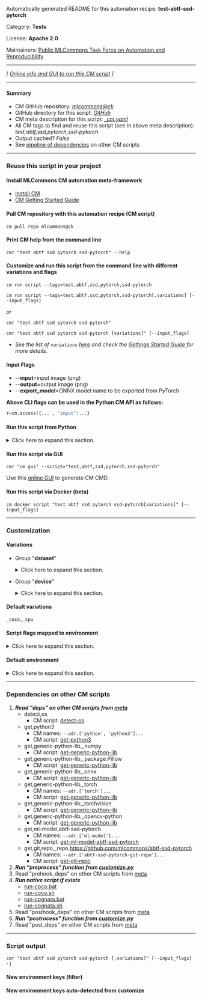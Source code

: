 Automatically generated README for this automation recipe: **test-abtf-ssd-pytorch**

Category: **Tests**

License: **Apache 2.0**

Maintainers: [Public MLCommons Task Force on Automation and Reproducibility](https://github.com/mlcommons/ck/blob/master/docs/taskforce.md)

---
*[ [Online info and GUI to run this CM script](https://access.cknowledge.org/playground/?action=scripts&name=test-abtf-ssd-pytorch,91bfc4333b054c21) ]*

---
#### Summary

* CM GitHub repository: *[mlcommons@ck](https://github.com/mlcommons/ck/tree/dev/cm-mlops)*
* GitHub directory for this script: *[GitHub](https://github.com/mlcommons/ck/tree/dev/cm-mlops/script/test-abtf-ssd-pytorch)*
* CM meta description for this script: *[_cm.yaml](_cm.yaml)*
* All CM tags to find and reuse this script (see in above meta description): *test,abtf,ssd,pytorch,ssd-pytorch*
* Output cached? *False*
* See [pipeline of dependencies](#dependencies-on-other-cm-scripts) on other CM scripts


---
### Reuse this script in your project

#### Install MLCommons CM automation meta-framework

* [Install CM](https://access.cknowledge.org/playground/?action=install)
* [CM Getting Started Guide](https://github.com/mlcommons/ck/blob/master/docs/getting-started.md)

#### Pull CM repository with this automation recipe (CM script)

```cm pull repo mlcommons@ck```

#### Print CM help from the command line

````cmr "test abtf ssd pytorch ssd-pytorch" --help````

#### Customize and run this script from the command line with different variations and flags

`cm run script --tags=test,abtf,ssd,pytorch,ssd-pytorch`

`cm run script --tags=test,abtf,ssd,pytorch,ssd-pytorch[,variations] [--input_flags]`

*or*

`cmr "test abtf ssd pytorch ssd-pytorch"`

`cmr "test abtf ssd pytorch ssd-pytorch [variations]" [--input_flags]`


* *See the list of `variations` [here](#variations) and check the [Gettings Started Guide](https://github.com/mlcommons/ck/blob/dev/docs/getting-started.md) for more details.*


#### Input Flags

* --**input**=input image (png)
* --**output**=output image (png)
* --**export_model**=ONNX model name to be exported from PyTorch

**Above CLI flags can be used in the Python CM API as follows:**

```python
r=cm.access({... , "input":...}
```
#### Run this script from Python

<details>
<summary>Click here to expand this section.</summary>

```python

import cmind

r = cmind.access({'action':'run'
                  'automation':'script',
                  'tags':'test,abtf,ssd,pytorch,ssd-pytorch'
                  'out':'con',
                  ...
                  (other input keys for this script)
                  ...
                 })

if r['return']>0:
    print (r['error'])

```

</details>


#### Run this script via GUI

```cmr "cm gui" --script="test,abtf,ssd,pytorch,ssd-pytorch"```

Use this [online GUI](https://cKnowledge.org/cm-gui/?tags=test,abtf,ssd,pytorch,ssd-pytorch) to generate CM CMD.

#### Run this script via Docker (beta)

`cm docker script "test abtf ssd pytorch ssd-pytorch[variations]" [--input_flags]`

___
### Customization


#### Variations

  * Group "**dataset**"
    <details>
    <summary>Click here to expand this section.</summary>

    * **`_coco`** (default)
      - Environment variables:
        - *CM_ABTF_DATASET*: `coco`
        - *CM_ABTF_SSD_PYTORCH_BRANCH*: `main`
      - Workflow:
    * `_cognata`
      - Environment variables:
        - *CM_ABTF_DATASET*: `Cognata`
        - *CM_ABTF_SSD_PYTORCH_BRANCH*: `cognata`
        - *CM_ABTF_ML_MODEL_CONFIG*: `baseline_8MP`
      - Workflow:

    </details>


  * Group "**device**"
    <details>
    <summary>Click here to expand this section.</summary>

    * **`_cpu`** (default)
      - Environment variables:
        - *CM_DEVICE*: `cpu`
      - Workflow:
    * `_cuda`
      - Environment variables:
        - *CM_DEVICE*: `cuda`
      - Workflow:

    </details>


#### Default variations

`_coco,_cpu`

#### Script flags mapped to environment
<details>
<summary>Click here to expand this section.</summary>

* `--export_model=value`  &rarr;  `CM_ABTF_EXPORT_MODEL_TO_ONNX=value`
* `--input=value`  &rarr;  `CM_INPUT_IMAGE=value`
* `--output=value`  &rarr;  `CM_OUTPUT_IMAGE=value`

**Above CLI flags can be used in the Python CM API as follows:**

```python
r=cm.access({... , "export_model":...}
```

</details>

#### Default environment

<details>
<summary>Click here to expand this section.</summary>

These keys can be updated via `--env.KEY=VALUE` or `env` dictionary in `@input.json` or using script flags.


</details>

___
### Dependencies on other CM scripts


  1. ***Read "deps" on other CM scripts from [meta](https://github.com/mlcommons/ck/tree/dev/cm-mlops/script/test-abtf-ssd-pytorch/_cm.yaml)***
     * detect,os
       - CM script: [detect-os](https://github.com/mlcommons/ck/tree/master/cm-mlops/script/detect-os)
     * get,python3
       * CM names: `--adr.['python', 'python3']...`
       - CM script: [get-python3](https://github.com/mlcommons/ck/tree/master/cm-mlops/script/get-python3)
     * get,generic-python-lib,_numpy
       - CM script: [get-generic-python-lib](https://github.com/mlcommons/ck/tree/master/cm-mlops/script/get-generic-python-lib)
     * get,generic-python-lib,_package.Pillow
       - CM script: [get-generic-python-lib](https://github.com/mlcommons/ck/tree/master/cm-mlops/script/get-generic-python-lib)
     * get,generic-python-lib,_onnx
       - CM script: [get-generic-python-lib](https://github.com/mlcommons/ck/tree/master/cm-mlops/script/get-generic-python-lib)
     * get,generic-python-lib,_torch
       * CM names: `--adr.['torch']...`
       - CM script: [get-generic-python-lib](https://github.com/mlcommons/ck/tree/master/cm-mlops/script/get-generic-python-lib)
     * get,generic-python-lib,_torchvision
       - CM script: [get-generic-python-lib](https://github.com/mlcommons/ck/tree/master/cm-mlops/script/get-generic-python-lib)
     * get,generic-python-lib,_opencv-python
       - CM script: [get-generic-python-lib](https://github.com/mlcommons/ck/tree/master/cm-mlops/script/get-generic-python-lib)
     * get,ml-model,abtf-ssd-pytorch
       * CM names: `--adr.['ml-model']...`
       - CM script: [get-ml-model-abtf-ssd-pytorch](https://github.com/mlcommons/ck/tree/master/cm-mlops/script/get-ml-model-abtf-ssd-pytorch)
     * get,git,repo,_repo.https://github.com/mlcommons/abtf-ssd-pytorch
       * CM names: `--adr.['abtf-ssd-pytorch-git-repo']...`
       - CM script: [get-git-repo](https://github.com/mlcommons/ck/tree/master/cm-mlops/script/get-git-repo)
  1. ***Run "preprocess" function from [customize.py](https://github.com/mlcommons/ck/tree/dev/cm-mlops/script/test-abtf-ssd-pytorch/customize.py)***
  1. Read "prehook_deps" on other CM scripts from [meta](https://github.com/mlcommons/ck/tree/dev/cm-mlops/script/test-abtf-ssd-pytorch/_cm.yaml)
  1. ***Run native script if exists***
     * [run-coco.bat](https://github.com/mlcommons/ck/tree/dev/cm-mlops/script/test-abtf-ssd-pytorch/run-coco.bat)
     * [run-coco.sh](https://github.com/mlcommons/ck/tree/dev/cm-mlops/script/test-abtf-ssd-pytorch/run-coco.sh)
     * [run-cognata.bat](https://github.com/mlcommons/ck/tree/dev/cm-mlops/script/test-abtf-ssd-pytorch/run-cognata.bat)
     * [run-cognata.sh](https://github.com/mlcommons/ck/tree/dev/cm-mlops/script/test-abtf-ssd-pytorch/run-cognata.sh)
  1. Read "posthook_deps" on other CM scripts from [meta](https://github.com/mlcommons/ck/tree/dev/cm-mlops/script/test-abtf-ssd-pytorch/_cm.yaml)
  1. ***Run "postrocess" function from [customize.py](https://github.com/mlcommons/ck/tree/dev/cm-mlops/script/test-abtf-ssd-pytorch/customize.py)***
  1. Read "post_deps" on other CM scripts from [meta](https://github.com/mlcommons/ck/tree/dev/cm-mlops/script/test-abtf-ssd-pytorch/_cm.yaml)

___
### Script output
`cmr "test abtf ssd pytorch ssd-pytorch [,variations]" [--input_flags] -j`
#### New environment keys (filter)

#### New environment keys auto-detected from customize
